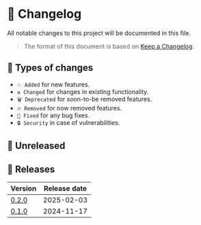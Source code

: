 # 🔄 Changelog

All notable changes to this project will be documented in this file.

> The format of this document is based on
> [Keep a Changelog](https://keepachangelog.com/en/1.1.0).

## 🤔 Types of changes

- `✨ Added` for new features.
- `♻️ Changed` for changes in existing functionality.
- `🗑️ Deprecated` for soon-to-be removed features.
- `🔥 Removed` for now removed features.
- `🐛 Fixed` for any bug fixes.
- `🔒 Security` in case of vulnerabilities.

## 🚧 Unreleased

## 🔖 Releases

| Version | Release date |
|---------|--------------|
| [0.2.0] | 2025-02-03   |
| [0.1.0] | 2024-11-17   |

[0.2.0]: https://github.com/kotools/samples/releases/tag/0.2.0
[0.1.0]: https://github.com/kotools/samples/releases/tag/0.1.0
